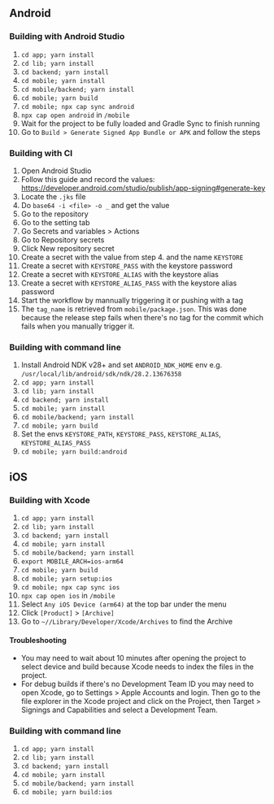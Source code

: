 
## Android

### Building with Android Studio

1. `cd app; yarn install`
2. `cd lib; yarn install`
3. `cd backend; yarn install`
4. `cd mobile; yarn install`
5. `cd mobile/backend; yarn install`
6. `cd mobile; yarn build`
7. `cd mobile; npx cap sync android`
8. `npx cap open android` in `/mobile`
9. Wait for the project to be fully loaded and Gradle Sync to finish running
10. Go to `Build > Generate Signed App Bundle or APK` and follow the steps

### Building with CI

1. Open Android Studio
2. Follow this guide and record the values: https://developer.android.com/studio/publish/app-signing#generate-key
3. Locate the `.jks` file
4. Do `base64 -i <file> -o _` and get the value
5. Go to the repository
6. Go to the setting tab
7. Go Secrets and variables > Actions
8. Go to Repository secrets
9. Click New repository secret
10. Create a secret with the value from step 4. and the name `KEYSTORE`
11. Create a secret with `KEYSTORE_PASS` with the keystore password
12. Create a secret with `KEYSTORE_ALIAS` with the keystore alias
13. Create a secret with `KEYSTORE_ALIAS_PASS` with the keystore alias password
14. Start the workflow by mannually triggering it or pushing with a tag
15. The `tag_name` is retrieved from `mobile/package.json`. This was done because the release step
fails when there's no tag for the commit which fails when you manually trigger it.

### Building with command line

1. Install Android NDK v28+ and set `ANDROID_NDK_HOME` env e.g. `/usr/local/lib/android/sdk/ndk/28.2.13676358`
2. `cd app; yarn install`
3. `cd lib; yarn install`
4. `cd backend; yarn install`
5. `cd mobile; yarn install`
6. `cd mobile/backend; yarn install`
7. `cd mobile; yarn build`
8. Set the envs `KEYSTORE_PATH`, `KEYSTORE_PASS`, `KEYSTORE_ALIAS`, `KEYSTORE_ALIAS_PASS`
9. `cd mobile; yarn build:android`

## iOS

### Building with Xcode
1. `cd app; yarn install`
2. `cd lib; yarn install`
3. `cd backend; yarn install`
4. `cd mobile; yarn install`
5. `cd mobile/backend; yarn install`
6. `export MOBILE_ARCH=ios-arm64`
7. `cd mobile; yarn build`
8. `cd mobile; yarn setup:ios`
9. `cd mobile; npx cap sync ios`
10. `npx cap open ios` in `/mobile`
11. Select `Any iOS Device (arm64)` at the top bar under the menu
12. Click `[Product]` > `[Archive]`
13. Go to `~//Library/Developer/Xcode/Archives` to find the Archive

#### Troubleshooting

- You may need to wait about 10 minutes after opening the project to select device and build because Xcode needs to index the files
in the project.
- For debug builds if there's no Development Team ID you may need to open Xcode, go to Settings > Apple Accounts and login.
Then go to the file explorer in the Xcode project and click on the Project, then Target > Signings and Capabilities and
select a Development Team.

### Building with command line
1. `cd app; yarn install`
2. `cd lib; yarn install`
3. `cd backend; yarn install`
4. `cd mobile; yarn install`
5. `cd mobile/backend; yarn install`
6. `cd mobile; yarn build:ios`
